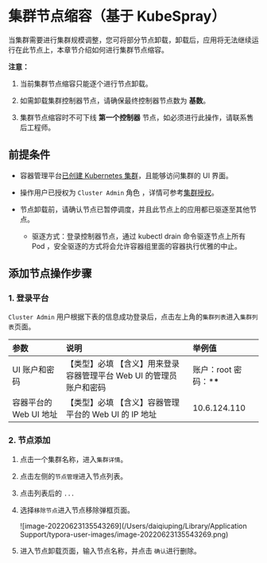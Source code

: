 # 集群节点缩容（基于 KubeSpray）

当集群需要进行集群规模调整，您可将部分节点卸载，卸载后，应用将无法继续运行在此节点上，本章节介绍如何进行集群节点缩容。



**注意：**

1. 当前集群节点缩容只能逐个进行节点卸载。

2. 如需卸载集群控制器节点，请确保最终控制器节点数为 **基数**。 

3. 集群节点缩容时不可下线 **第一个控制器** 节点，如必须进行此操作，请联系售后工程师。

## 前提条件

- 容器管理平台[已创建 Kubernetes 集群](https://ndx.gitpages.daocloud.io/engineering/kpanda/zh/07UserGuide/Workloads/CreateDeploymentByImage.html)，且能够访问集群的 UI 界面。
- 操作用户已授权为 `Cluster Admin` 角色 ，详情可参考[集群授权](https://ndx.gitpages.daocloud.io/engineering/kpanda/zh/07UserGuide/Workloads/CreateDeploymentByImage.html)。
- 节点卸载前，请确认节点已暂停调度，并且此节点上的应用都已驱逐至其他节点。

  - 驱逐方式：登录控制器节点，通过 kubectl drain 命令驱逐节点上所有 Pod ，安全驱逐的方式将会允许容器组里面的容器执行优雅的中止。

## 添加节点操作步骤

### 1. 登录平台

`Cluster Admin` 用户根据下表的信息成功登录后，点击左上角的`集群列表`进入`集群列表`页面。

| 参数                   | 说明                                                         | 举例值                   |
| :--------------------- | :----------------------------------------------------------- | :----------------------- |
| UI 账户和密码          | 【类型】必填 【含义】用来登录容器管理平台 Web UI 的管理员账户和密码 | 账户：root 密码：***\*** |
| 容器平台的 Web UI 地址 | 【类型】必填 【含义】容器管理平台的 Web UI 的 IP 地址        | 10.6.124.110             |

### 2. 节点添加

1. 点击一个集群名称，进入`集群详情`。

2. 点击左侧的`节点管理`进入节点列表。

3. 点击列表后的 `...`

4. 选择`移除节点`进入节点移除弹框页面。

   ![image-20220623135543269](/Users/daiqiuping/Library/Application Support/typora-user-images/image-20220623135543269.png)

5. 进入节点卸载页面，输入节点名称，并点击 `确认`进行删除。

   
